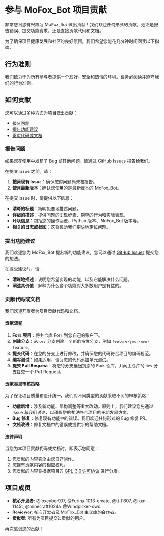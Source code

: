 # 参与 MoFox_Bot 项目贡献

非常感谢您有兴趣为 MoFox_Bot 做出贡献！我们欢迎任何形式的贡献，无论是报告错误、提交功能请求，还是直接贡献代码和文档。

为了确保项目健康发展和社区的良好氛围，我们希望您能花几分钟时间阅读以下指南。

## 行为准则

我们致力于为所有参与者提供一个友好、安全和热情的环境。请务必阅读并遵守我们的行为准则。

## 如何贡献

您可以通过多种方式为项目做出贡献：

- [报告问题](#报告问题)
- [提出功能建议](#提出功能建议)
- [贡献代码或文档](#贡献代码或文档)

### 报告问题

如果您在使用中发现了 Bug 或其他问题，请通过 [GitHub Issues](https://github.com/MoFox-Studio/MoFox_Bot/issues) 报告给我们。

在提交 Issue 之前，请：

1.  **搜索现有 Issue**：确保您的问题尚未被报告。
2.  **使用最新版本**：确认您使用的是最新版本的 MoFox_Bot。

在提交 Issue 时，请提供以下信息：

-   **清晰的标题**：简明扼要地描述问题。
-   **详细的描述**：提供问题的复现步骤、期望的行为和实际表现。
-   **环境信息**：包括您的操作系统、Python 版本、MoFox_Bot 版本等。
-   **相关的日志或截图**：这将帮助我们更快地定位问题。

### 提出功能建议

我们欢迎您为 MoFox_Bot 提出新的功能建议。您可以通过 [GitHub Issues](https://github.com/MoFox-Studio/MoFox_Bot/issues) 提交您的想法。

在提交建议时，请：

-   **清晰地描述**：说明您希望实现的功能，以及它能解决什么问题。
-   **阐述其价值**：解释为什么这个功能对大多数用户是有益的。

### 贡献代码或文档

我们欢迎开发者为项目贡献代码和文档。

#### 贡献流程

1.  **Fork 项目**：将主仓库 Fork 到您自己的账户下。
2.  **创建分支**：从 `dev` 分支创建一个新的特性分支，例如 `feature/your-new-feature`。
3.  **提交代码**：在您的分支上进行修改，并确保您的代码符合项目的编码规范。
4.  **编写测试**：如果适用，请为您的代码添加单元测试。
5.  **提交 Pull Request**：将您的分支推送到您的 Fork 仓库，并向主仓库的 `dev` 分支提交一个 Pull Request。

#### 贡献类型审核策略

为了保证项目质量和设计统一，我们对不同类型的贡献采取不同的审核策略：

-   **功能新增**：涉及新功能、架构调整等重大改动。原则上，我们建议您先通过 Issue 与我们讨论，以确保您的想法符合项目的长期发展方向。
-   **Bug 修复**：修复现有功能中的错误。我们欢迎任何形式的 Bug 修复 PR。
-   **文档改进**：修复文档中的错误或提供新的帮助文档。

#### 法律声明

当您为本项目贡献代码或文档时，即表示您同意：

1.  您贡献的内容完全由您自己创作。
2.  您拥有贡献内容的相应权利。
3.  您贡献的内容将根据项目的 [GPL-3.0 许可协议](https://github.com/MoFox-Team/MoFox-Bot/blob/main/LICENSE) 进行分发。

## 项目成员

-   **核心开发者**: @foxcyber907, @Furina-1013-create, @tt-P607, @ikun-11451, @minecraft1024a, @Windpicker-owo
-   **Reviewer**: 核心开发者及 MoFox_Bot 主仓库的合作者。
-   **贡献者**: 所有为项目提交过贡献的用户。

再次感谢您的贡献！
